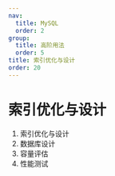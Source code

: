```yaml
---
nav:
  title: MySQL
  order: 2
group:
  title: 高阶用法
  order: 5
title: 索引优化与设计
order: 20
---
```


# 索引优化与设计

1. 索引优化与设计
2. 数据库设计
3. 容量评估
4. 性能测试
